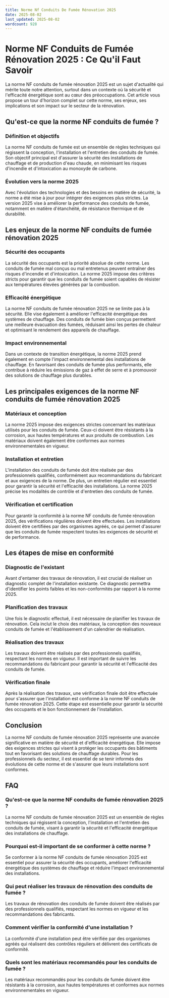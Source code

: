 ```yaml
---
title: Norme Nf Conduits De Fumée Rénovation 2025
date: 2025-08-02
last_updated: 2025-08-02
wordcount: 928
---
```


# Norme NF Conduits de Fumée Rénovation 2025 : Ce Qu'il Faut Savoir

La norme NF conduits de fumée rénovation 2025 est un sujet d'actualité qui mérite toute notre attention, surtout dans un contexte où la sécurité et l'efficacité énergétique sont au cœur des préoccupations. Cet article vous propose un tour d'horizon complet sur cette norme, ses enjeux, ses implications et son impact sur le secteur de la rénovation.

## Qu'est-ce que la norme NF conduits de fumée ?

### Définition et objectifs

La norme NF conduits de fumée est un ensemble de règles techniques qui régissent la conception, l'installation et l'entretien des conduits de fumée. Son objectif principal est d'assurer la sécurité des installations de chauffage et de production d'eau chaude, en minimisant les risques d'incendie et d'intoxication au monoxyde de carbone.

### Évolution vers la norme 2025

Avec l'évolution des technologies et des besoins en matière de sécurité, la norme a été mise à jour pour intégrer des exigences plus strictes. La version 2025 vise à améliorer la performance des conduits de fumée, notamment en matière d'étanchéité, de résistance thermique et de durabilité.

## Les enjeux de la norme NF conduits de fumée rénovation 2025

### Sécurité des occupants

La sécurité des occupants est la priorité absolue de cette norme. Les conduits de fumée mal conçus ou mal entretenus peuvent entraîner des risques d'incendie et d'intoxication. La norme 2025 impose des critères stricts pour garantir que les conduits de fumée soient capables de résister aux températures élevées générées par la combustion.

### Efficacité énergétique

La norme NF conduits de fumée rénovation 2025 ne se limite pas à la sécurité. Elle vise également à améliorer l'efficacité énergétique des systèmes de chauffage. Des conduits de fumée bien conçus permettent une meilleure évacuation des fumées, réduisant ainsi les pertes de chaleur et optimisant le rendement des appareils de chauffage.

### Impact environnemental

Dans un contexte de transition énergétique, la norme 2025 prend également en compte l'impact environnemental des installations de chauffage. En favorisant des conduits de fumée plus performants, elle contribue à réduire les émissions de gaz à effet de serre et à promouvoir des solutions de chauffage plus durables.

## Les principales exigences de la norme NF conduits de fumée rénovation 2025

### Matériaux et conception

La norme 2025 impose des exigences strictes concernant les matériaux utilisés pour les conduits de fumée. Ceux-ci doivent être résistants à la corrosion, aux hautes températures et aux produits de combustion. Les matériaux doivent également être conformes aux normes environnementales en vigueur.

### Installation et entretien

L'installation des conduits de fumée doit être réalisée par des professionnels qualifiés, conformément aux recommandations du fabricant et aux exigences de la norme. De plus, un entretien régulier est essentiel pour garantir la sécurité et l'efficacité des installations. La norme 2025 précise les modalités de contrôle et d'entretien des conduits de fumée.

### Vérification et certification

Pour garantir la conformité à la norme NF conduits de fumée rénovation 2025, des vérifications régulières doivent être effectuées. Les installations doivent être certifiées par des organismes agréés, ce qui permet d'assurer que les conduits de fumée respectent toutes les exigences de sécurité et de performance.

## Les étapes de mise en conformité

### Diagnostic de l'existant

Avant d'entamer des travaux de rénovation, il est crucial de réaliser un diagnostic complet de l'installation existante. Ce diagnostic permettra d'identifier les points faibles et les non-conformités par rapport à la norme 2025.

### Planification des travaux

Une fois le diagnostic effectué, il est nécessaire de planifier les travaux de rénovation. Cela inclut le choix des matériaux, la conception des nouveaux conduits de fumée et l'établissement d'un calendrier de réalisation.

### Réalisation des travaux

Les travaux doivent être réalisés par des professionnels qualifiés, respectant les normes en vigueur. Il est important de suivre les recommandations du fabricant pour garantir la sécurité et l'efficacité des conduits de fumée.

### Vérification finale

Après la réalisation des travaux, une vérification finale doit être effectuée pour s'assurer que l'installation est conforme à la norme NF conduits de fumée rénovation 2025. Cette étape est essentielle pour garantir la sécurité des occupants et le bon fonctionnement de l'installation.

## Conclusion

La norme NF conduits de fumée rénovation 2025 représente une avancée significative en matière de sécurité et d'efficacité énergétique. Elle impose des exigences strictes qui visent à protéger les occupants des bâtiments tout en favorisant des solutions de chauffage durables. Pour les professionnels du secteur, il est essentiel de se tenir informés des évolutions de cette norme et de s'assurer que leurs installations sont conformes.

## FAQ

### Qu'est-ce que la norme NF conduits de fumée rénovation 2025 ?

La norme NF conduits de fumée rénovation 2025 est un ensemble de règles techniques qui régissent la conception, l'installation et l'entretien des conduits de fumée, visant à garantir la sécurité et l'efficacité énergétique des installations de chauffage.

### Pourquoi est-il important de se conformer à cette norme ?

Se conformer à la norme NF conduits de fumée rénovation 2025 est essentiel pour assurer la sécurité des occupants, améliorer l'efficacité énergétique des systèmes de chauffage et réduire l'impact environnemental des installations.

### Qui peut réaliser les travaux de rénovation des conduits de fumée ?

Les travaux de rénovation des conduits de fumée doivent être réalisés par des professionnels qualifiés, respectant les normes en vigueur et les recommandations des fabricants.

### Comment vérifier la conformité d'une installation ?

La conformité d'une installation peut être vérifiée par des organismes agréés qui réalisent des contrôles réguliers et délivrent des certificats de conformité.

### Quels sont les matériaux recommandés pour les conduits de fumée ?

Les matériaux recommandés pour les conduits de fumée doivent être résistants à la corrosion, aux hautes températures et conformes aux normes environnementales en vigueur.
